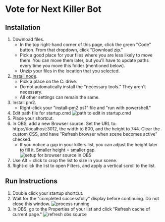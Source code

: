 # Vote for Next Killer Bot

## Installation

1. Download files.
     - In the top right-hand corner of this page, click the green "Code" button. From that dropdown, click "Download zip."
     - Pick a good place for your files where you are less likely to move them. You can move them later, but you'll have to update paths every time you move this folder (mentioned below).
     - Unzip your files in the location that you selected.
2. [Install node](https://nodejs.org/en).
     - Pick a place on the C: drive.
     - Do not automatically install the "necessary tools." They aren't necessary.
     - All other settings can remain the same.
3. Install pm2.
     - Right-click your "install-pm2.ps1" file and "run with powershell."
4. Edit path file for startup.cmd ![path to edit in startup.cmd](https://github.com/hooleymcknight/chris-killers-bot/blob/main/instructions-images/startup_edit.png)
5. Place your shortcut.
6. In OBS, add a new Browser source. Set the URL to: https://localhost:3012, the width to 800, and the height to 744. Clear the custom CSS, and have "Refresh browser when scene becomes active" checked.
     - If you notice a gap in your killers list, you can adjust the height later to fill it. Smaller height = smaller gap. ![setup for browser source in OBS](https://github.com/hooleymcknight/chris-killers-bot/blob/main/instructions-images/obs_setup.png)
7. Use Alt + click to crop the list to size in your scene.
8. Right-click the list to open Filters, and apply a vertical scroll to the list.

## Run Instructions
1. Double click your startup shortcut.
2. Wait for the "completed successfully" display before continuing. Do not close this window. ![process running](https://github.com/hooleymcknight/chris-killers-bot/blob/main/instructions-images/page_running.png)
3. In OBS, go to the Properties of your list and click "Refresh cache of current page." ![refresh obs source](https://github.com/hooleymcknight/chris-killers-bot/blob/main/instructions-images/obs_refresh.png)
